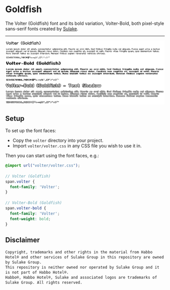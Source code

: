 # Goldfish

The Volter (Goldfish) font and its bold variation, Volter-Bold, both pixel-style sans-serif fonts created by [Sulake](http://www.sulake.com/).

---

<img src="./demo.png">

## Setup

To set up the font faces:

- Copy the `volter` directory into your project.
- Import `volter/volter.css` in any CSS file you wish to use it in.

Then you can start using the font faces, e.g.:

```scss
@import url("volter/volter.css");

// Volter (Goldfish)
span.volter {
  font-family: 'Volter';
}

// Volter-Bold (Goldfish)
span.volter-bold {
  font-family: 'Volter';
  font-weight: bold;
}
```

## Disclaimer

```
Copyright, trademarks and other rights in the material from Habbo Hotel® and other services of Sulake Group in this repository are owned by Sulake Group.
This repository is neither owned nor operated by Sulake Group and it is not part of Habbo Hotel®.
Habbo®, Habbo Hotel®, Sulake and associated logos are trademarks of Sulake Group. All rights reserved.
```
